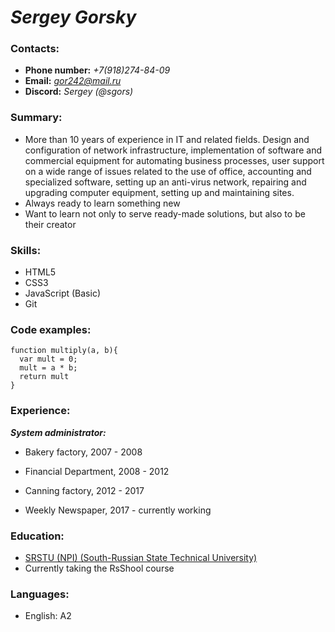 # *Sergey Gorsky*

### Contacts:
  * **Phone number:** *+7(918)274-84-09*
  * **Email:** *gor242@mail.ru*
  * **Discord:** *Sergey (@sgors)*

### Summary:
  * More than 10 years of experience in IT and related fields. Design and configuration of network infrastructure, implementation of software and commercial equipment for automating business processes, user support on a wide range of issues related to the use of office, accounting and specialized software, setting up an anti-virus network, repairing and upgrading computer equipment, setting up and maintaining sites.
  * Always ready to learn something new
  * Want to learn not only to serve ready-made solutions, but also to be their creator

### Skills:
  * HTML5
  * CSS3
  * JavaScript (Basic)
  * Git

### Code examples:
```
function multiply(a, b){
  var mult = 0;
  mult = a * b;
  return mult
}
```
### Experience:
***System administrator:***

   * Bakery factory, 2007 - 2008
   
   * Financial Department, 2008 - 2012
  
   * Сanning factory, 2012 - 2017
        	
   * Weekly Newspaper, 2017 - currently working	

### Education:
  * [SRSTU (NPI) (South-Russian State Technical University)](https://www.npi-tu.ru/)
  * Сurrently taking the RsShool course
  
### Languages:
  * English: A2


